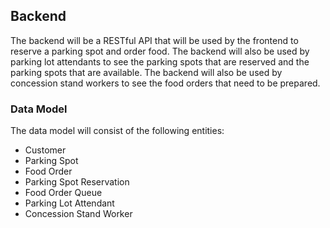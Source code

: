 ## Backend

The backend will be a RESTful API that will be used by the frontend to reserve a parking spot and order food. The backend will also be used by parking lot attendants to see the parking spots that are reserved and the parking spots that are available. The backend will also be used by concession stand workers to see the food orders that need to be prepared.

### Data Model
The data model will consist of the following entities:

- Customer
- Parking Spot
- Food Order
- Parking Spot Reservation
- Food Order Queue
- Parking Lot Attendant
- Concession Stand Worker